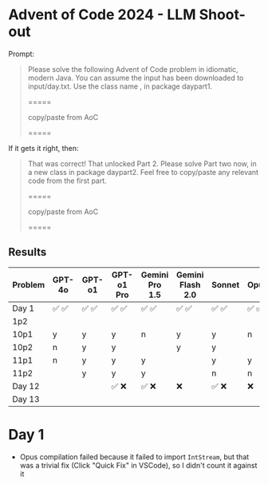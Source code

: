 # Advent of Code 2024 - LLM Shoot-out

Prompt:

> Please solve the following Advent of Code problem in idiomatic, modern Java.
> You can assume the input has been downloaded to input/day<n>.txt. Use the
> class name <Model>, in package day<n>part1.
>
> =====
>
> copy/paste from AoC
>
> =====

If it gets it right, then:

> That was correct! That unlocked Part 2. Please solve Part two now, in a new
> class <Model> in package day<n>part2. Feel free to copy/paste any relevant
> code from the first part.
>
> =====
>
> copy/paste from AoC
>
> =====

## Results

| Problem | GPT-4o                                | GPT-o1                                | GPT-o1 Pro                            | Gemini Pro 1.5                        | Gemini Flash 2.0                      | Sonnet                                | Opus                                  |
| ------- | ------------------------------------- | ------------------------------------- | ------------------------------------- | ------------------------------------- | ------------------------------------- | ------------------------------------- | ------------------------------------- |
| Day 1   | :white_check_mark: :white_check_mark: | :white_check_mark: :white_check_mark: | :white_check_mark: :white_check_mark: | :white_check_mark: :white_check_mark: | :white_check_mark: :white_check_mark: | :white_check_mark: :white_check_mark: | :white_check_mark: :white_check_mark: |
| 1p2     |                                       |                                       |                                       |                                       |                                       |                                       |                                       |
| 10p1    | y                                     | y                                     | y                                     | n                                     | y                                     | y                                     | n                                     |
| 10p2    | n                                     | y                                     | y                                     |                                       | y                                     | y                                     |                                       |
| 11p1    | n                                     | y                                     | y                                     | y                                     |                                       | y                                     | y                                     |
| 11p2    |                                       | y                                     | y                                     | y                                     |                                       | n                                     | n                                     |
| Day 12  |                                       |                                       | :white_check_mark: :x:                | :white_check_mark: :x:                | :x:                                   | :white_check_mark: :x:                | :x:                                   |
| Day 13  |                                       |                                       |                                       |                                       |                                       |                                       |                                       |

# Day 1

- Opus compilation failed because it failed to import `IntStream`, but that was
  a trivial fix (Click "Quick Fix" in VSCode), so I didn't count it against it
